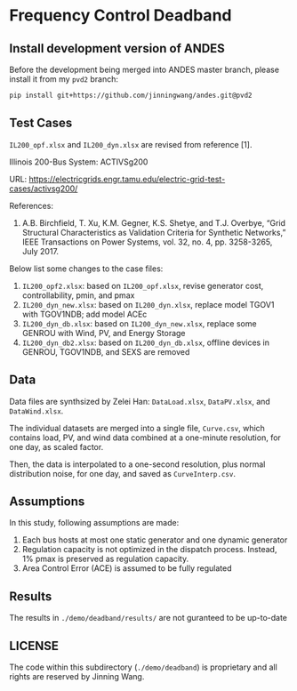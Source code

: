 # Frequency Control Deadband

## Install development version of ANDES

Before the development being merged into ANDES master branch, please install it from my ``pvd2`` branch:

```bash
pip install git+https://github.com/jinningwang/andes.git@pvd2
```

## Test Cases

``IL200_opf.xlsx`` and ``IL200_dyn.xlsx`` are revised from reference [1].

Illinois 200-Bus System: ACTIVSg200

URL: <https://electricgrids.engr.tamu.edu/electric-grid-test-cases/activsg200/>

References:

1. A.B. Birchfield, T. Xu, K.M. Gegner, K.S. Shetye, and T.J. Overbye, “Grid Structural
   Characteristics as Validation Criteria for Synthetic Networks,” IEEE Transactions on
   Power Systems, vol. 32, no. 4, pp. 3258-3265, July 2017.

Below list some changes to the case files:
1. ``IL200_opf2.xlsx``: based on ``IL200_opf.xlsx``, revise generator cost, controllability,
   pmin, and pmax
1. ``IL200_dyn_new.xlsx``: based on ``IL200_dyn.xlsx``, replace model TGOV1 with TGOV1NDB; add model ACEc
1. ``IL200_dyn_db.xlsx``: based on ``IL200_dyn_new.xlsx``, replace some GENROU with Wind, PV,
   and Energy Storage
1. ``IL200_dyn_db2.xlsx``: based on ``IL200_dyn_db.xlsx``, offline devices in GENROU, TGOV1NDB, and SEXS
   are removed

## Data

Data files are synthsized by Zelei Han: ``DataLoad.xlsx``, ``DataPV.xlsx``, and ``DataWind.xlsx``.

The individual datasets are merged into a single file, ``Curve.csv``, which contains load, PV, and
wind data combined at a one-minute resolution, for one day, as scaled factor.

Then, the data is interpolated to a one-second resolution, plus normal distribution noise, for one day, and saved as ``CurveInterp.csv``.

## Assumptions

In this study, following assumptions are made:
1. Each bus hosts at most one static generator and one dynamic generator
1. Regulation capacity is not optimized in the dispatch process. Instead, 1% pmax is
   preserved as regulation capacity.
1. Area Control Error (ACE) is assumed to be fully regulated

## Results

The results in ``./demo/deadband/results/`` are not guranteed to be up-to-date

## LICENSE

The code within this subdirectory (`./demo/deadband`) is proprietary and all rights are reserved by Jinning Wang.
